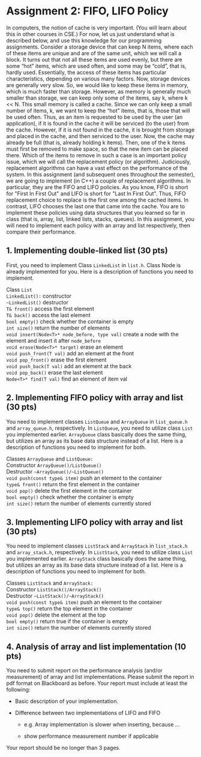 # Assignment 2: FIFO, LIFO Policy
In computers, the notion of cache is very important. (You will learn about this in
other courses in CSE.) For now, let us just understand what is described below,
and use this knowledge for our programming assignments.
Consider a storage device that can keep N items, where each of these items are
unique and are of the same unit, which we will call a block. It turns out that not
all these items are used evenly, but there are some “hot” items, which are used
often, and some may be “cold”, that is, hardly used. Essentially, the access of
these items has particular characteristics, depending on various many factors.
Now, storage devices are generally very slow. So, we would like to keep these
items in memory, which is much faster than storage. However, as memory is
generally much smaller than storage, we can keep only some of the items, say
k, where k << N. This small memory is called a cache. Since we can only keep a
small number of items, k, we want to keep the “hot” items, that is, those that
will be used often. Thus, as an item is requested to be used by the user (an
application), if it is found in the cache it will be serviced (to the user) from the
cache. However, if it is not found in the cache, it is brought from storage and
placed in the cache, and then serviced to the user. Now, the cache may already
be full (that is, already holding k items). Then, one of the k items must first be
removed to make space, so that the new item can be placed there. Which of the
items to remove in such a case is an important policy issue, which we will call
the replacement policy (or algorithm). Judiciously, replacement algorithms can
have a vast effect on the performance of the system.
In this assignment (and subsequent ones throughout the semester), we are
going to implement (in C++) a couple of replacement algorithms. In particular,
they are the FIFO and LIFO policies. As you know, FIFO is short for "First In First
Out" and LIFO is short for "Last In First Out". Thus, FIFO replacement choice to
replace is the first one among the cached items. In contrast, LIFO chooses the
last one that came into the cache. You are to implement these policies using
data structures that you learned so far in class (that is, array, list, linked lists,
stacks, queues). In this assignment, you will need to implement each policy with
an array and list respectively, then compare their performance.
## 1. Implementing double-linked list (30 pts)
First, you need to implement Class ```LinkedList``` in ```list.h```. Class Node is
already implemented for you. Here is a description of functions you need to
implement.

Class ```List```
\
```LinkedList():``` constructor
\
```~LinkedList()``` destructor
\
```T& front()``` access the first element
\
```T& back()``` access the last element
\
```bool empty()``` check whether the container is empty
\
```int size()``` return the number of elements
\
```void insert(Node<T>* node_before, type val)``` create a
node with the element and insert it after ```node_before```
\
```void erase(Node<T>* target)``` erase an element
\
```void push_front(T val)``` add an element at the front
\
```void pop_front()``` erase the first element
\
```void push_back(T val)``` add an element at the back
\
```void pop_back()``` erase the last element
\
```Node<T>* find(T val)``` find an element of item val
## 2. Implementing FIFO policy with array and list (30 pts)
You need to implement classes ```ListQueue``` and ```ArrayQueue``` in
```list_queue.h``` and ```array_queue.h```, respectively. In ```ListQueue```, you
need to utilize class ```List``` you implemented earlier. ```ArrayQueue``` class
basically does the same thing, but utilizes an array as its base data structure
instead of a list. Here is a description of functions you need to implement for
both.

Classes ```ArrayQueue``` and ```ListQueue:```
\
Constructor ```ArrayQueue()/ListQueue()```
\
Destructor ```~ArrayQueue()/~ListQueue()```
\
```void push(const type& item)``` push an element to the
container
\
```type& front()``` return the first element in the container
\
```void pop()``` delete the first element in the container
\
```bool empty()``` check whether the container is empty
\
```int size()``` return the number of elements currently stored
## 3. Implementing LIFO policy with array and list (30 pts)
You need to implement classes ```ListStack``` and ```ArrayStack``` in
```list_stack.h``` and ```array_stack.h```, respectively. In ```ListStack```, you
need to utilize class ```List``` you implemented earlier. ```ArrayStack``` class
basically does the same thing, but utilizes an array as its base data structure
instead of a list. Here is a description of functions you need to implement for
both.

Classes ```ListStack``` and ```ArrayStack:```
\
Constructor ```ListStack()/ArrayStack()```
\
Destructor ```~ListStack()/~ArrayStack()```
\
```void push(const type& item)``` push an element to the
container
\
```type& top()``` return the top element in the container
\
```void pop()``` delete the element at the top
\
```bool empty()``` return true if the container is empty
\
```int size()``` return the number of elements currently stored
## 4. Analysis of array and list implementation (10 pts)
You need to submit report on the performance analysis (and/or measurement)
of array and list implementations. Please submit the report in pdf format on
Blackboard as before.
Your report must include at least the following:

* Basic description of your implementation.

* Difference between two implementations of LIFO and FIFO

  * e.g. Array implementation is slower when inserting, because …

  * show performance measurement number if applicable


Your report should be no longer than 3 pages.